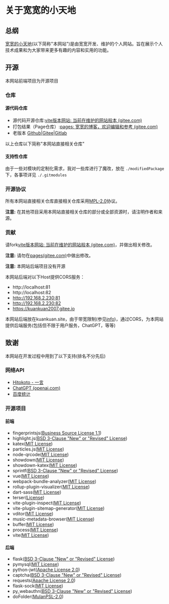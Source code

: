 # 关于宽宽的小天地

## 总纲

[宽宽的小天地](https://kuankuan2007.gitee.io/)\(以下简称"本网站"\)是由宽宽开发、维护的个人网站。旨在展示个人技术成果和为大家带来更多有趣的内容和实用的功能。

## 开源

本网站前端项目为开源项目

### 仓库

#### 源代码仓库

+ 源代码开源仓库:[vite版本网站: 当前在维护的网站般本 (gitee.com)](https://gitee.com/kuankuan2007/website-vite)
+ 打包结果（Page仓库）:[pages: 宽宽的博客，欢迎编辑和参考 (gitee.com)](https://gitee.com/kuankuan2007/kuankuan2007)
+ 老版本 [Github](https://github.com/kuankuan2007/website-old)|[Gitee](https://gitee.com/kuankuan2007/website-old)|[Gitlab](https://gitlab.com/kuankuan2007/website-old)

以上仓库以下简称"本网站直接相关仓库"

#### 支持性仓库

由于一些对模块的定制化需求，我对一些库进行了魔改，放在 `./modifiedPackage`下，各事项详见 `./.gitmodules`

### 开源协议

所有本网站直接相关仓库直接相关仓库采用[MPL-2.0](https://gitee.com/kuankuan2007/website-vite/blob/main/LICENSE)协议。

**注意:** 在其他项目采用本网站直接相关仓库的部分或全部资源时，请注明作者和来源。

### 贡献

请fork[vite版本网站: 当前在维护的网站般本 (gitee.com)](https://gitee.com/kuankuan2007/website-vite)，并做出相关修改。

**注意:** 请勿在[pages(gitee.com)](https://gitee.com/kuankuan2007/kuankuan2007)中做出修改。

**注意:** 本网站后端项目没有开源

本网站后端对以下Host提供CORS服务：

+ http://localhost:81
+ http://localhost:82
+ http://192.168.2.230:81
+ http://192.168.2.230:82
+ https://kuankuan2007.gitee.io

本网站后端放在kuankuan.site，由于带宽限制\(参见[info](https://kuankuan.site/info.html)\)，通过CORS，为本网站提供后端服务\(包括但不限于用户服务，ChatGPT，等等\)

## 致谢

本网站在开发过程中用到了以下支持(排名不分先后)

### 网络API

+ [Hitokoto - 一言](https://hitokoto.cn/)
+ [ChatGPT (openai.com)](https://openai.com/chatgpt)
+ [百度统计](https://tongji.baidu.com/)

### 开源项目

#### 前端

+ fingerprintsjs\([Business Source License 1.1](https://github.com/fingerprintjs/fingerprintjs/blob/master/LICENSE)\)
+ highlight.js\([BSD 3-Clause &#34;New&#34; or &#34;Revised&#34; License](https://github.com/highlightjs/highlight.js/blob/main/LICENSE)\)
+ katex\([MIT License](https://github.com/KaTeX/KaTeX/blob/main/LICENSE)\)
+ particles.js\([MIT License](https://github.com/VincentGarreau/particles.js/blob/master/LICENSE.md)\)
+ node-qrcode\([MIT License](https://github.com/soldair/node-qrcode/blob/master/license)\)
+ showdown\([MIT License](https://github.com/showdownjs/showdown/blob/master/LICENSE)\)
+ showdown-katex\([MIT License](https://github.com/VincentTam/showdown-katex/blob/mhchem/LICENSE)\)
+ sprintf\([BSD 3-Clause &#34;New&#34; or &#34;Revised&#34; License](https://github.com/alexei/sprintf.js/blob/master/LICENSE)\)
+ vue\([MIT License](https://github.com/vuejs/core/blob/main/LICENSE)\)
+ webpack-bundle-analyzer\([MIT License](https://github.com/webpack-contrib/webpack-bundle-analyzer/blob/master/LICENSE)\)
+ rollup-plugin-visualizer\([MIT License](https://github.com/btd/rollup-plugin-visualizer/blob/master/LICENSE)\)
+ dart-sass\([MIT License](https://github.com/sass/dart-sass/blob/main/LICENSE)\)
+ terser\([License](https://github.com/leizongmin/js-xss/blob/master/LICENSE)\)
+ vite-plugin-inspect\([MIT License](https://github.com/antfu/vite-plugin-inspect/blob/main/LICENSE)\)
+ vite-plugin-sitemap-generator\([MIT License](https://github.com/aryankarim/vite-plugin-sitemap-generator/blob/main/LICENSE)\)
+ vditor([MIT License](https://github.com/Vanessa219/vditor/blob/master/LICENSE))
+ music-metadata-browser([MIT License](https://github.com/Borewit/music-metadata-browser/blob/master/LICENSE.txt))
+ buffer([MIT License](https://github.com/feross/buffer/blob/master/LICENSE))
+ process([MIT License](https://github.com/defunctzombie/node-process/blob/master/LICENSE))
+ vite([MIT License](https://github.com/vitejs/vite/blob/main/LICENSE))

#### 后端

+ flask\([BSD 3-Clause &#34;New&#34; or &#34;Revised&#34; License](https://github.com/pallets/flask/blob/main/LICENSE.rst)\)
+ pymysql\([MIT License](https://github.com/PyMySQL/PyMySQL/blob/main/LICENSE)\)
+ python-jwt\([Apache License 2.0](https://github.com/GehirnInc/python-jwt/blob/master/LICENSE)\)
+ captcha\([BSD 3-Clause &#34;New&#34; or &#34;Revised&#34; License](https://github.com/lepture/captcha/blob/master/LICENSE)\)
+ requests\([Apache License 2.0](https://github.com/psf/requests/blob/main/LICENSE)\)
+ flask-sock\([MIT License](https://github.com/miguelgrinberg/flask-sock/blob/main/LICENSE)\)
+ py_webauthn\([BSD 3-Clause &#34;New&#34; or &#34;Revised&#34; License](https://github.com/duo-labs/py_webauthn/blob/master/LICENSE)\)
+ doFolder\([MulanPSL-2.0](https://gitee.com/kuankuan2007/do-folder/blob/master/LICENSE)\)
